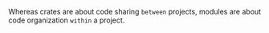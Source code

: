 Whereas crates are about code sharing `between` projects, modules are about code
organization `within` a project.

